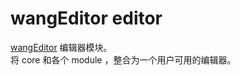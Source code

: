 # wangEditor editor

[wangEditor](https://www.wangeditor.com/v5/) 编辑器模块。<br>
将 core 和各个 module ，整合为一个用户可用的编辑器。
